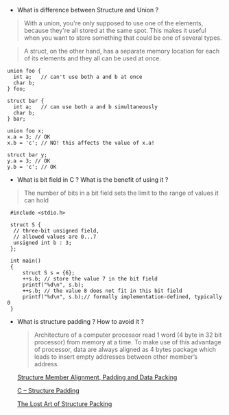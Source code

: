 - What is difference between Structure and Union ?

> With a union, you're only supposed to use one of the elements, because they're all stored at the same spot. This makes it useful when you want to store something that could be one of several types. 
    
> A struct, on the other hand, has a separate memory location for each of its elements and they all can be used at once.

```
union foo {
  int a;   // can't use both a and b at once
  char b;
} foo;

struct bar {
  int a;   // can use both a and b simultaneously
  char b;
} bar;

union foo x;
x.a = 3; // OK
x.b = 'c'; // NO! this affects the value of x.a!

struct bar y;
y.a = 3; // OK
y.b = 'c'; // OK

```

- What is bit field in C ? What is the benefit of using it ?
> The number of bits in a bit field sets the limit to the range of values it can hold

```
 #include <stdio.h>
 
 struct S {
  // three-bit unsigned field,
  // allowed values are 0...7
  unsigned int b : 3;
 };
 
 int main()
 {
     struct S s = {6};
     ++s.b; // store the value 7 in the bit field
     printf("%d\n", s.b);
     ++s.b; // the value 8 does not fit in this bit field
     printf("%d\n", s.b);// formally implementation-defined, typically 0
 }

```

- What is structure padding ? How to avoid it ?
    > Architecture of a computer processor  read 1 word (4 byte in 32 bit processor) from memory at a time. To make use of this advantage of processor, data are always aligned as 4 bytes package which leads to insert empty addresses between other member’s address.

    [Structure Member Alignment, Padding and Data Packing](https://www.geeksforgeeks.org/structure-member-alignment-padding-and-data-packing/)

    [C – Structure Padding](https://fresh2refresh.com/c-programming/c-structure-padding/)

    [The Lost Art of Structure Packing](http://www.catb.org/esr/structure-packing/)
